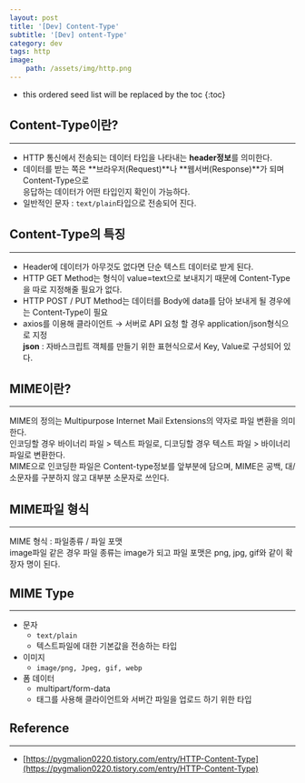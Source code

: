 ```yaml
---
layout: post
title: '[Dev] Content-Type'
subtitle: '[Dev] ontent-Type'
category: dev
tags: http
image: 
    path: /assets/img/http.png
---
```

* this ordered seed list will be replaced by the toc 
{:toc}

## Content-Type이란?
---
  - HTTP 통신에서 전송되는 데이터 타입을 나타내는 **header정보**를 의미한다.  
  - 데이터를 받는 쪽은 **브라우저(Request)**나 **웹서버(Response)**가 되며  Content-Type으로  
    응답하는 데이터가 어떤 타입인지 확인이 가능하다.  
  - 일반적인 문자 : `text/plain`타입으로 전송되어 진다.

## Content-Type의 특징
---
  - Header에 데이터가 아무것도 없다면 단순 텍스트 데이터로 받게 된다.
  - HTTP GET Method는 형식이 value=text으로 보내지기 때문에 Content-Type을 따로 지정해줄 필요가 없다.
  - HTTP POST / PUT Method는 데이터를 Body에 data를 담아 보내게 될 경우에는 Content-Type이 필요
  - axios를 이용해 클라이언트 → 서버로 API 요청 할 경우 application/json형식으로 지정  
**json** : 자바스크립트 객체를 만들기 위한 표현식으로서 Key, Value로 구성되어 있다.

## MIME이란?
--- 
MIME의 정의는 Multipurpose Internet Mail Extensions의 약자로 파일 변환을 의미한다.  
인코딩할 경우 바이너리 파일 > 텍스트 파일로, 디코딩할 경우 텍스트 파일 > 바이너리 파일로 변환한다.  
MIME으로 인코딩한 파일은 Content-type정보를 앞부분에 담으며, MIME은 공백, 대/소문자를 구분하지 않고 대부분 소문자로 쓰인다.

## MIME파일 형식 
---
MIME 형식 : 파일종류 / 파일 포맷  
image파일 같은 경우 파일 종류는 image가 되고 파일 포맷은 png, jpg, gif와 같이 확장자 명이 된다.

## MIME Type
---
- 문자
    - `text/plain`
    - 텍스트파일에 대한 기본값을 전송하는 타입
- 이미지
    - `image/png, Jpeg, gif, webp`
- 폼 데이터
    - multipart/form-data
    - <form>태그를 사용해 클라이언트와 서버간 파일을 업로드 하기 위한 타입

## Reference
---
  - [https://pygmalion0220.tistory.com/entry/HTTP-Content-Type](https://pygmalion0220.tistory.com/entry/HTTP-Content-Type)